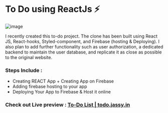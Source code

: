# To Do using ReactJs ⚡

![image](https://user-images.githubusercontent.com/56159302/192938252-72501bc7-e4f9-461c-8860-4a8c501e6179.png)



I recently created this to-do project.  The clone has been built using React JS, React-hooks, Styled-component, and Firebase (hosting & Deploying). I also plan to add further functionality such as user authorization, a dedicated backend to maintain the user database, and replicate it as close as possible to the original website.


### Steps Include : 

- Creating REACT App + Creating App on Firebase
- Adding firebase hosting to your app
- Deploying Your App to Firebase & Host it online

### Check out Live preview : [ To-Do List  |  todo.jassy.in ](https://todo.jassy.in)

###
